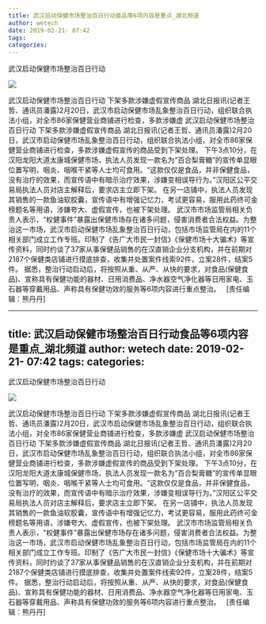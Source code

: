 ```yaml
---
title: 武汉启动保健市场整治百日行动食品等6项内容是重点_湖北频道
author: wetech
date: 2019-02-21- 07:42
tags: 
categories: 
---
```

武汉启动保健市场整治百日行动
<!-- more -->
                
<img align="center" border="0" src="http://p2.ifengimg.com/a/2016/0810/204c433878d5cf9size1_w16_h16.png" />
                
            
武汉启动保健市场整治百日行动 下架多款涉嫌虚假宣传商品 湖北日报讯(记者王哲、通讯员潘露)2月20日，武汉市启动保健市场乱象整治百日行动，组织联合执法小组，对全市86家保健营业商铺进行检查，多款涉嫌虚
武汉启动保健市场整治百日行动
下架多款涉嫌虚假宣传商品
湖北日报讯(记者王哲、通讯员潘露)2月20日，武汉市启动保健市场乱象整治百日行动，组织联合执法小组，对全市86家保健营业商铺进行检查，多款涉嫌虚假宣传的商品受到下架处理。
下午3点10分，在汉阳龙阳大道太康城保健市场，执法人员发现一款名为“百合梨膏糖”的宣传单显眼位置写明，咽炎、咽喉干紧等人士均可食用。“这款仅仅是食品，并非保健食品，没有治疗的效果，而宣传语中有暗示治疗效果，涉嫌变相误导行为。”汉阳区公平交易局执法人员对店主解释后，要求店主立即下架。
在另一店铺中，执法人员发现其销售的一款鱼油软胶囊，宣传语中有增强记忆力，考试更容易，服用此药终可金榜题名等用语，涉嫌夸大、虚假宣传，也被下架处理。
武汉市市场监管局相关负责人表示，“权健事件”暴露出保健市场存在诸多问题，侵害消费者合法权益。为整治这一市场，武汉市启动保健市场乱象整治百日行动，包括市场监管局在内的11个相关部门成立工作专班。印制了《告广大市民一封信》《保健市场十大骗术》等宣传资料，同时约谈了37家从事保健品销售的在汉直销企业分支机构，并在前期对2187个保健类店铺进行摸底排查，收集并处置案件线索92件，立案28件，结案5件。
据悉，整治行动启动后，将按照从重、从严、从快的要求，对食品(保健食品)、宣称具有保健功能的器材、日用消费品、净水器空气净化器等日用家电、玉石器等穿戴用品、声称具有保健功效的服务等6项内容进行重点整治。
 
[责任编辑：熊丹丹]
            
---
title: 武汉启动保健市场整治百日行动食品等6项内容是重点_湖北频道
author: wetech
date: 2019-02-21- 07:42
tags: 
categories: 
---
武汉启动保健市场整治百日行动
<!-- more -->
                
<img align="center" border="0" src="http://p2.ifengimg.com/a/2016/0810/204c433878d5cf9size1_w16_h16.png" />
                
            
武汉启动保健市场整治百日行动 下架多款涉嫌虚假宣传商品 湖北日报讯(记者王哲、通讯员潘露)2月20日，武汉市启动保健市场乱象整治百日行动，组织联合执法小组，对全市86家保健营业商铺进行检查，多款涉嫌虚
武汉启动保健市场整治百日行动
下架多款涉嫌虚假宣传商品
湖北日报讯(记者王哲、通讯员潘露)2月20日，武汉市启动保健市场乱象整治百日行动，组织联合执法小组，对全市86家保健营业商铺进行检查，多款涉嫌虚假宣传的商品受到下架处理。
下午3点10分，在汉阳龙阳大道太康城保健市场，执法人员发现一款名为“百合梨膏糖”的宣传单显眼位置写明，咽炎、咽喉干紧等人士均可食用。“这款仅仅是食品，并非保健食品，没有治疗的效果，而宣传语中有暗示治疗效果，涉嫌变相误导行为。”汉阳区公平交易局执法人员对店主解释后，要求店主立即下架。
在另一店铺中，执法人员发现其销售的一款鱼油软胶囊，宣传语中有增强记忆力，考试更容易，服用此药终可金榜题名等用语，涉嫌夸大、虚假宣传，也被下架处理。
武汉市市场监管局相关负责人表示，“权健事件”暴露出保健市场存在诸多问题，侵害消费者合法权益。为整治这一市场，武汉市启动保健市场乱象整治百日行动，包括市场监管局在内的11个相关部门成立工作专班。印制了《告广大市民一封信》《保健市场十大骗术》等宣传资料，同时约谈了37家从事保健品销售的在汉直销企业分支机构，并在前期对2187个保健类店铺进行摸底排查，收集并处置案件线索92件，立案28件，结案5件。
据悉，整治行动启动后，将按照从重、从严、从快的要求，对食品(保健食品)、宣称具有保健功能的器材、日用消费品、净水器空气净化器等日用家电、玉石器等穿戴用品、声称具有保健功效的服务等6项内容进行重点整治。
 
[责任编辑：熊丹丹]
            
